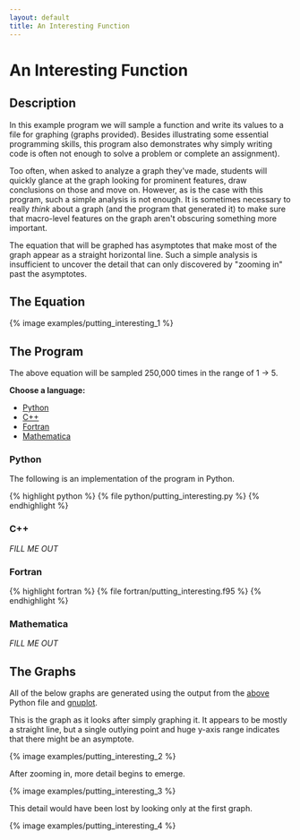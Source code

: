 ```yaml
---
layout: default
title: An Interesting Function
---
```


# An Interesting Function

## Description

In this example program we will sample a function and write its values to a file for graphing (graphs provided).  Besides illustrating some essential programming skills, this program also demonstrates why simply writing code is often not enough to solve a problem or complete an assignment).

Too often, when asked to analyze a graph they've made, students will quickly glance at the graph looking for prominent features, draw conclusions on those and move on.  However, as is the case with this program, such a simple analysis is not enough.  It is sometimes necessary to really *think* about a graph (and the program that generated it) to make sure that macro-level features on the graph aren't obscuring something more important.

The equation that will be graphed has asymptotes that make most of the graph appear as a straight horizontal line.  Such a simple analysis is insufficient to uncover the detail that can only discovered by "zooming in" past the asymptotes.

## The Equation

{% image examples/putting_interesting_1 %}

## The Program

The above equation will be sampled 250,000 times in the range of 1 &rarr; 5.

**Choose a language:**

* [Python](#python)
* [C++](#cpp)
* [Fortran](#fortran)
* [Mathematica](#mathematica)

<a name="python"></a>
### Python
<div style="clear:both;"></div>

The following is an implementation of the program in Python.

{% highlight python %}
{% file python/putting_interesting.py %}
{% endhighlight %}

<a name="cpp"></a>
### C++
<div style="clear:both;"></div>

*FILL ME OUT*

<a name="fortran"></a>
### Fortran
<div style="clear:both;"></div>

{% highlight fortran %}
{% file fortran/putting_interesting.f95 %}
{% endhighlight %}

<a name="Mathematica"></a>
### Mathematica
<div style="clear:both;"></div>

*FILL ME OUT*

## The Graphs

All of the below graphs are generated using the output from the [above](#python) Python file and [gnuplot](http://www.gnuplot.info/).

This is the graph as it looks after simply graphing it.  It appears to be mostly a straight line, but a single outlying point and huge y-axis range indicates that there might be an asymptote.

{% image examples/putting_interesting_2 %}

After zooming in, more detail begins to emerge.

{% image examples/putting_interesting_3 %}

This detail would have been lost by looking only at the first graph.

{% image examples/putting_interesting_4 %}


